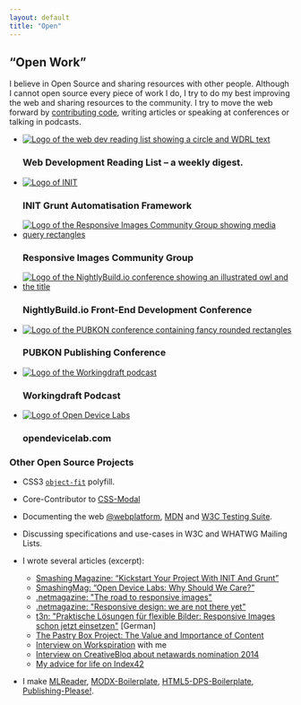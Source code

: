 ```yaml
---
layout: default
title: "Open"
---
```


## “Open Work”

I believe in Open Source and sharing resources with other people. Although I cannot open source every piece of work I do, I try to do my best improving the web and sharing resources to the community. I try to move the web forward by [contributing code](http://github.com/anselmh/), writing articles or speaking at conferences or talking in podcasts.

<section class="involvement">
	<ul>
		<li>
			<a href="http://wdrl.info/"><img src="//img-anselmhannemann.netdna-ssl.com/img/work/wdrl-logo.svg" alt="Logo of the web dev reading list showing a circle and WDRL text"></a>
			<h3>Web Development Reading List &ndash; a weekly digest.</h3>
		</li>
		<li>
			<a href="http://use-init.com/"><img src="//img-anselmhannemann.netdna-ssl.com/img/work/init.svg" alt="Logo of INIT"></a>
			<h3>INIT Grunt Automatisation Framework</h3>
		</li>
		<li>
			<a href="http://responsiveimages.org/"><img src="//img-anselmhannemann.netdna-ssl.com/img/work/ricg-icon--red.svg" alt="Logo of the Responsive Images Community Group showing media query rectangles"></a>
			<h3>Responsive Images Community Group</h3>
		</li>
		<li>
			<a href="http://nightlybuild.io/"><img src="//img-anselmhannemann.netdna-ssl.com/img/work/nightlybuildio.svg" alt="Logo of the NightlyBuild.io conference showing an illustrated owl and the title"></a>
			<h3>NightlyBuild.io Front-End Development Conference</h3>
		</li>
		<li>
			<a href="http://pubkon.eu/"><img src="//img-anselmhannemann.netdna-ssl.com/img/work/PUBKON.png" alt="Logo of the PUBKON conference containing fancy rounded rectangles"></a>
			<h3>PUBKON Publishing Conference</h3>
		</li>
		<li>
			<a href="http://workingdraft.de/"><img src="//img-anselmhannemann.netdna-ssl.com/img/work/workingdraft.png" alt="Logo of the Workingdraft podcast"></a>
			<h3>Workingdraft Podcast</h3>
		</li>
		<li>
			<a href="http://opendevicelab.com/"><img src="//img-anselmhannemann.netdna-ssl.com/img/work/odl-logo.svg" alt="Logo of Open Device Labs"></a>
			<h3>opendevicelab.com</h3>
		</li>
<!-- 		<li>
			<a href="http://dpunkt.de/buecher/4213/adobe-digital-publishing-suite.html"><img src="//img-anselmhannemann.netdna-ssl.com/img/work/dpunkt-dps-book.jpg" alt="Book cover Adobe Digital Publishing Suite"></a>
			<h3>Adobe DPS Book</h3>
		</li>
 -->	</ul>
</section>

### Other Open Source Projects

- CSS3 [`object-fit`](https://github.com/anselmh/object-fit) polyfill.

- Core-Contributor to [CSS-Modal](http://drublic.github.io/css-modal)

- Documenting the web [@webplatform](http://docs.webplatform.org/wiki/User:Anselm), [MDN](https://developer.mozilla.org/en-US/profiles/anselmh) and [W3C Testing Suite](http://test.csswg.org/).

- Discussing specifications and use-cases in W3C and WHATWG Mailing Lists.

- I wrote several articles (excerpt):
	- [Smashing Magazine: “Kickstart Your Project With INIT And Grunt”](http://mcoding.smashingmagazine.com/2014/02/20/kickstart-your-project-with-init-and-grunt/)
	- [SmashingMag: “Open Device Labs: Why Should We Care?”](http://www.smashingmagazine.com/2013/05/28/open-device-labs-why-should-we-care/)
	- [.netmagazine: "The road to responsive images"](http://www.netmagazine.com/features/road-responsive-images)
	- [.netmagazine: "Responsive design: we are not there yet"](http://www.netmagazine.com/features/responsive-design-we-are-not-there-yet)
	- [t3n: "Praktische Lösungen für flexible Bilder: Responsive Images schon jetzt einsetzen"](http://t3n.de/magazin/praktische-losungen-flexible-bilder-responsive-images-232734/) [German]
	- [The Pastry Box Project: The Value and Importance of Content](http://the-pastry-box-project.net/anselm-hannemann/2013-october-3/)
	- [Interview on Workspiration](http://workspiration.org/anselm-hannemann) with me
	- [Interview on CreativeBloq about netawards nomination 2014](http://www.creativebloq.com/web-design/anselm-hannemann-21410694)
	- [My advice for life on Index42](http://indexfortytwo.com/answer/62)
- I make [MLReader](https://chrome.google.com/webstore/detail/webstandards-mailing-list/kapkofkiggcefopeamfcpkkgfjjhmamf), [MODX-Boilerplate](https://github.com/anselmh/modx-boilerplate), [HTML5-DPS-Boilerplate](https://github.com/anselmh/HTML5-DPS-Boilerplate), [Publishing-Please!](http://publishing-please.com/).
